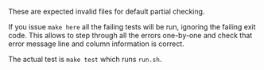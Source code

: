 These are expected invalid files for default partial checking.

If you issue `make here` all the failing tests will be run,
ignoring the failing exit code.  This allows to step through
all the errors one-by-one and check that error message line
and column information is correct.

The actual test is `make test` which runs `run.sh`.
